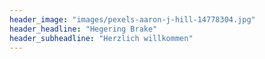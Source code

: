 ```yaml
---
header_image: "images/pexels-aaron-j-hill-14778304.jpg"
header_headline: "Hegering Brake"
header_subheadline: "Herzlich willkommen"
---
```

